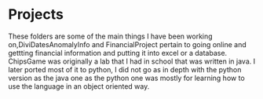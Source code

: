 # Projects
These folders are some of the main things I have been working on,DiviDatesAnomalyInfo
and FinancialProject pertain to going online and gettting financial information and 
putting it into excel or a database. ChipsGame was originally a lab that I had in
school that was written in java. I later ported most of it to python, I did not go
as in depth with the python version as the java one as the python one was mostly for
learning how to use the language in an object oriented way. 
